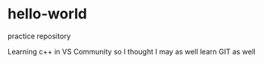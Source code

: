 # hello-world
practice repository

Learning c++ in VS Community so I thought I may as well learn GIT as well
